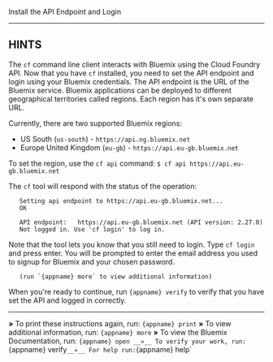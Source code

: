 Install the API Endpoint and Login

----------------------------------------------------------------------
## HINTS

The `cf` command line client interacts with Bluemix using the Cloud Foundry API. Now that you have `cf` installed, you need to set the API endpoint and login using your Bluemix credentials. The API endpoint is the URL of the Bluemix service. Bluemix applications can be deployed to different geographical territories called regions. Each region has it's own separate URL.

Currently, there are two supported Bluemix regions:
  * US South (`us-south`) - `https://api.ng.bluemix.net`
  * Europe United Kingdom (`eu-gb`) - `https://api.eu-gb.bluemix.net`

To set the region, use the `cf api` command:
  `$ cf api https://api.eu-gb.bluemix.net`

The `cf` tool will respond with the status of the operation:
```
   Setting api endpoint to https://api.eu-gb.bluemix.net...
   OK

   API endpoint:   https://api.eu-gb.bluemix.net (API version: 2.27.0)
   Not logged in. Use 'cf login' to log in.
```

Note that the tool lets you know that you still need to login. Type `cf login` and press enter. You will be prompted to enter the email address you used to signup for Bluemix and your chosen password.

       (run `{appname} more` to view additional information)

When you're ready to continue, run `{appname} verify` to verify that you have set the API and logged in correctly.

----------------------------------------------------------------------

 __»__ To print these instructions again, run: `{appname} print`
 __»__ To view additional information, run: `{appname} more`
 __»__ To view the Bluemix Documentation, run: `{appname} open
 __»__ To verify your work, run: `{appname} verify`
 __»__ For help run: `{appname} help`
